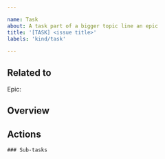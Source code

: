 ```yaml
---

name: Task
about: A task part of a bigger topic line an epic
title: '[TASK] <issue title>'
labels: 'kind/task'

---
```


## Related to

<!-- Link to the parent if found. -->

Epic:

## Overview

<!-- Add details about the task. -->

## Actions

<!-- Add details about the expected outcome if any. -->

```[tasklist]
### Sub-tasks
```
